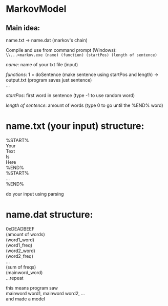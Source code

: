 # MarkovModel
## Main idea:  
name.txt -> name.dat (markov's chain)  

Compile and use from command prompt (Windows):  
``\\...>markov.exe (name) (function) (startPos) (length of sentence)``  
  
*name*: name of your txt file (input)  
  
*functions*: 1 = doSentence (make sentence using startPos and length) -> output.txt (program saves just sentence)  
...  
  
*startPos*: first word in sentence (type -1 to use random word)  
  
*length of sentence*: amount of words (type 0 to go until the %END% word)  
  
# name.txt (your input) structure:  
%START%  
Your  
Text  
Is  
Here  
%END%  
%START%  
...  
%END%  
  
do your input using parsing  
  
# name.dat structure:  
0xDEADBEEF  
(amount of words)  
(word1_word)  
(word1_freq)  
(word2_word)  
(word2_freq)  
...  
(sum of freqs)  
(mainword_word)  
...repeat  

this means program saw  
mainword word1, mainword word2, ...  
and made a model  
  
